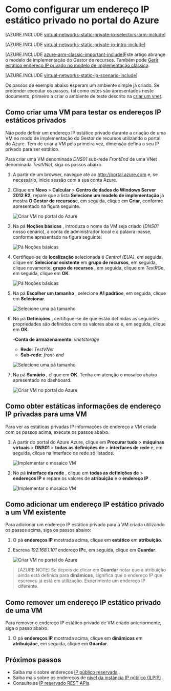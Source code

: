 <properties 
   pageTitle="Como configurar um endereço IP estático privado no modo de processador através do portal Azure | Microsoft Azure"
   description="Noções sobre IPs privada (diminuições) e como geri-los no modo de processador utilizando o portal do Azure"
   services="virtual-network"
   documentationCenter="na"
   authors="jimdial"
   manager="carmonm"
   editor="tysonn"
   tags="azure-resource-manager"
/>
<tags 
   ms.service="virtual-network"
   ms.devlang="na"
   ms.topic="article"
   ms.tgt_pltfrm="na"
   ms.workload="infrastructure-services"
   ms.date="02/04/2016"
   ms.author="jdial" />

# <a name="how-to-set-a-static-private-ip-address-in-the-azure-portal"></a>Como configurar um endereço IP estático privado no portal do Azure

[AZURE.INCLUDE [virtual-networks-static-private-ip-selectors-arm-include](../../includes/virtual-networks-static-private-ip-selectors-arm-include.md)]

[AZURE.INCLUDE [virtual-networks-static-private-ip-intro-include](../../includes/virtual-networks-static-private-ip-intro-include.md)]

[AZURE.INCLUDE [azure-arm-classic-important-include](../../includes/azure-arm-classic-important-include.md)]Este artigo abrange o modelo de implementação do Gestor de recursos. Também pode [Gerir estático endereço IP privado no modelo de implementação clássica](virtual-networks-static-private-ip-classic-pportal.md).

[AZURE.INCLUDE [virtual-networks-static-ip-scenario-include](../../includes/virtual-networks-static-ip-scenario-include.md)]

Os passos de exemplo abaixo esperam um ambiente simple já criado. Se pretender executar os passos, tal como estes são apresentados neste documento, primeiro a criar o ambiente de teste descrito na [criar um vnet](virtual-networks-create-vnet-arm-pportal.md).

## <a name="how-to-create-a-vm-for-testing-static-private-ip-addresses"></a>Como criar uma VM para testar os endereços IP estáticos privados

Não pode definir um endereço IP estático privado durante a criação de uma VM no modo de implementação do Gestor de recursos utilizando o portal do Azure. Tem de criar a VM pela primeira vez, dimensão defina o seu IP privado para ser estático.

Para criar uma VM denominada *DNS01* sub-rede *FrontEnd* de uma VNet denominada *TestVNet*, siga os passos abaixo.

1. A partir de um browser, navegue até ao http://portal.azure.com e, se necessário, inicie sessão com a sua conta Azure.
2. Clique em **Novo** > **Calcular** > **Centro de dados do Windows Server 2012 R2**, repare que a lista **Selecione um modelo de implementação** já mostra **O Gestor de recursos**e, em seguida, clique em **Criar**, conforme apresentado na figura seguinte.

    ![Criar VM no portal do Azure](./media/virtual-networks-static-ip-arm-pportal/figure01.png)

3. Na pá **Noções básicas** , introduza o nome da VM seja criado (*DNS01* nosso cenário), a conta de administrador local e a palavra-passe, conforme apresentado na figura seguinte.

    ![Pá Noções básicas](./media/virtual-networks-static-ip-arm-pportal/figure02.png)

4. Certifique-se da **localização** selecionada é *Central (EUA)*, em seguida, clique em **Selecionar existente** em **grupo de recursos**, em seguida, clique novamente, **grupo de recursos** , em seguida, clique em *TestRG*e, em seguida, clique em **OK**.

    ![Pá Noções básicas](./media/virtual-networks-static-ip-arm-pportal/figure03.png)

5. Na pá **Escolher um tamanho** , selecione **A1 padrão**e, em seguida, clique em **Selecionar**.

    ![Selecione uma pá tamanho](./media/virtual-networks-static-ip-arm-pportal/figure04.png) 

6. No pá **Definições** , certifique-se de que estão definidas as seguintes propriedades são definidos com os valores abaixo e, em seguida, clique em **OK**.

    -**Conta de armazenamento**: *vnetstorage*
    - **Rede**: *TestVNet*
    - **Sub-rede**: *front-end*

    ![Selecione uma pá tamanho](./media/virtual-networks-static-ip-arm-pportal/figure05.png)  

7. Na pá **Sumário** , clique em **OK**. Tenha em atenção o mosaico abaixo apresentado no dashboard.

    ![Criar VM no portal do Azure](./media/virtual-networks-static-ip-arm-pportal/figure06.png)

## <a name="how-to-retrieve-static-private-ip-address-information-for-a-vm"></a>Como obter estáticas informações de endereço IP privadas para uma VM

Para ver as estáticas privadas IP informações de endereço a VM criada com os passos acima, execute os passos abaixo.

1. A partir do portal do Azure Azure, clique em **Procurar tudo** > **máquinas virtuais** > **DNS01** > **todas as definições de** > **interfaces de rede** e, em seguida, clique na interface de rede só listados.

    ![Implementar o mosaico VM](./media/virtual-networks-static-ip-arm-pportal/figure07.png)

2. No pá **interface da rede** , clique em **todas as definições de** > **endereços IP** e repare os valores de **atribuição** e o **endereço IP** .

    ![Implementar o mosaico VM](./media/virtual-networks-static-ip-arm-pportal/figure08.png)

## <a name="how-to-add-a-static-private-ip-address-to-an-existing-vm"></a>Como adicionar um endereço IP estático privado a um VM existente
Para adicionar um endereço IP estático privado para a VM criada utilizando os passos acima, siga os passos abaixo:

1. O pá **endereços IP** mostrada acima, clique em **estático** em **atribuição**.
2. Escreva *192.168.1.101* endereço **IP**e, em seguida, clique em **Guardar**.

    ![Criar VM no portal do Azure](./media/virtual-networks-static-ip-arm-pportal/figure09.png)

>[AZURE.NOTE] Se depois de clicar em **Guardar** notar que a atribuição ainda está definida para **dinâmicos**, significa que o endereço IP que escreveu já está em utilização. Experimente um endereço IP diferente.

## <a name="how-to-remove-a-static-private-ip-address-from-a-vm"></a>Como remover um endereço IP estático privado de uma VM
Para remover o endereço IP estático privado de VM criado anteriormente, siga o passo abaixo.
    
1. O pá **endereços IP** mostrada acima, clique em **dinâmicos** em **atribuição**e, em seguida, clique em **Guardar**.

## <a name="next-steps"></a>Próximos passos

- Saiba mais sobre endereços [IP público reservada](virtual-networks-reserved-public-ip.md) .
- Saiba mais sobre os endereços de [nível da instância IP público (ILPIP)](virtual-networks-instance-level-public-ip.md) .
- Consulte as [IP reservado REST APIs](https://msdn.microsoft.com/library/azure/dn722420.aspx).